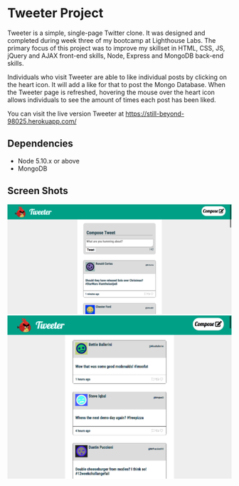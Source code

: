 # Tweeter Project


Tweeter is a simple, single-page Twitter clone. It was designed and completed during week three of my bootcamp at Lighthouse Labs. The primary focus of this project was to improve my skillset in HTML, CSS, JS, jQuery and AJAX front-end skills, Node, Express and MongoDB back-end skills.

Individuals who visit Tweeter are able to like individual posts by clicking on the heart icon. It will add a like for that to post the Mongo Database. When the Tweeter page is refreshed, hovering the mouse over the heart icon allows individuals to see the amount of times each post has been liked.

You can visit the live version Tweeter at https://still-beyond-98025.herokuapp.com/

## Dependencies

- Node 5.10.x or above
- MongoDB


## Screen Shots
!['Screenshot of Tweeter home page'](https://github.com/dkhayutin/tweeter/blob/master/docs/tweeter-home-page.png?raw=true)
!['Screenshot of Tweets'](https://github.com/dkhayutin/tweeter/blob/master/docs/sample-tweets.png?raw=true)
